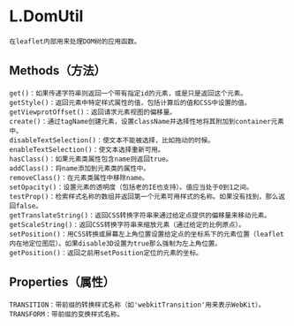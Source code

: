 #   L.DomUtil
    在leaflet内部用来处理DOM树的应用函数。
##  Methods（方法）
    get()：如果传递字符串则返回一个带有指定id的元素，或是只是返回这个元素。
    getStyle()：返回元素中特定样式属性的值，包括计算后的值和CSS中设置的值。
    getViewprotOffset()：返回请求元素视图的偏移量。
    create()：通过tagName创建元素，设置className并选择性地将其附加到container元素中。
    disableTextSelection()：使文本不能被选择，比如拖动的时候。
    enableTextSelection()：使文本选择重新可用。
    hasClass()：如果元素类属性包含name则返回true。
    addClass()：将name添加到元素类的属性中。
    removeClass()：在元素类属性中移除name。
    setOpacity()：设置元素的透明度（包括老的IE也支持）。值应当处于0到1之间。
    testProp()：检索样式名称的数组并返回第一个元素可用样式的名称。如果没有找到，那么返回false。
    getTranslateString()：返回CSS转换字符串来通过给定点提供的偏移量来移动元素。
    getScaleString()：返回CSS转换字符串来缩放元素（通过给定的比例原点）。
    setPosition()：用CSS转换或屏幕左上角位置设置给定点的坐标系下的元素位置（leaflet内在地定位图层）。如果disable3D设置为true那么强制为左上角位置。
    getPosition()：返回之前用setPosition定位的元素的坐标。
##  Properties（属性）
    TRANSITION：带前缀的转换样式名称（如'webkitTransition'用来表示WebKit）。
    TRANSFORM：带前缀的变换样式名称。